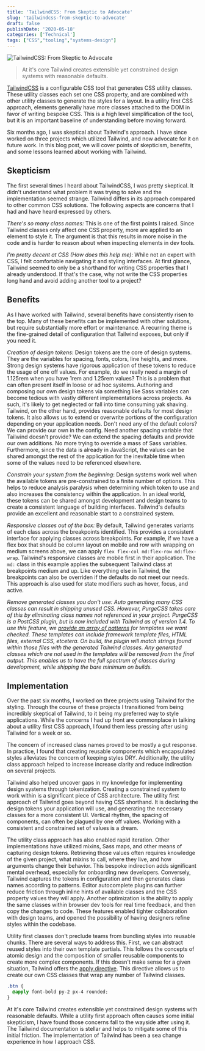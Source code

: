 ```yaml
---
title: 'TailwindCSS: From Skeptic to Advocate'
slug: 'tailwindcss-from-skeptic-to-advocate'
draft: false
publishDate: '2020-05-18'
categories: ['Technical']
tags: ["CSS","tooling","systems-design"]
---
```

![TailwindCSS: From Skeptic to Advocate](images/abstract-blue-peach-ripples.jpg#center)

> At it's core Tailwind creates extensible yet constrained design systems with reasonable defaults.

[TailwindCSS](https://tailwindcss.com/) is a configurable CSS tool that generates CSS utility classes. These utility classes each set one CSS property, and are combined with other utility classes to generate the styles for a layout. In a utility first CSS approach, elements generally have more classes attached to the DOM in favor of writing bespoke CSS. This is a high level simplification of the tool, but it is an important baseline of understanding before moving forward.

Six months ago, I was skeptical about Tailwind's approach. I have since worked on three projects which  utilized Tailwind, and now advocate for it on future work. In this blog post, we will cover points of skepticism, benefits, and some lessons learned about working with Tailwind.

## Skepticism

The first several times I heard about TailwindCSS, I was pretty skeptical. It didn't understand what problem it was trying to solve and the implementation seemed strange. Tailwind differs in its approach  compared to other common CSS solutions. The following aspects are concerns that I had and have heard expressed by others.

*There's so many class names:* This is one of the first points I raised. Since Tailwind classes only affect one CSS property, more are applied to an element to style it. The argument is that this results in more noise in the code and is harder to reason about when inspecting elements in dev tools.

*I'm pretty decent at CSS (How does this help me)*: While not an expert with CSS, I felt comfortable navigating it and styling interfaces. At first glance, Tailwind seemed to only be a shorthand for writing CSS properties that I already understood. If that's the case, why not write the CSS properties long hand and avoid adding another tool to a project?

## Benefits

As I have worked with Tailwind, several benefits have consistently risen to the top. Many of these benefits can be implemented with other solutions, but require substantially more effort or maintenance.  A recurring theme is the fine-grained detail of configuration that Tailwind exposes, but only if you need it. 

*Creation of design tokens*: Design tokens are the core of design systems. They are the variables for spacing, fonts, colors, line heights, and more. Strong design systems have rigorous application of these tokens to reduce the usage of one off values. For example, do we really need a margin of 1.125rem when you have 1rem and 1.25rem values? This is a problem that can often present itself in loose or ad hoc systems. Authoring and composing our own design tokens via something like Sass variables can become tedious with vastly different implementations across projects. As such, it's likely to get neglected or fall into time consuming yak shaving. Tailwind, on the other hand, provides reasonable defaults for most design tokens. It also allows us to extend or overwrite portions of the configuration depending on your application needs. Don't need any of the default colors? We can provide our own in the config. Need another spacing variable that Tailwind doesn't provide? We can extend the spacing defaults and provide our own additions. No more trying to override a mass of Sass variables. Furthermore, since the data is already in JavaScript, the values can be shared amongst the rest of the application for the inevitable time when some of the values need to be referenced elsewhere.

*Constrain your system from the beginning*: Design systems work well when the available tokens are pre-constrained to a finite number of options. This helps to reduce analysis paralysis when determining which token to use and also increases the consistency within the application. In an ideal world, these tokens can be shared amongst development and design teams to create a consistent language of building interfaces. Tailwind's defaults provide an excellent and reasonable start to a constrained system.

*Responsive classes out of the box:* By default, Tailwind generates variants of each class across the breakpoints identified. This provides a consistent interface for applying classes across breakpoints.  For example, if we have a flex box that should be column layout on mobile and row with wrapping on medium screens above, we can apply `flex flex-col md:flex-row md:flex-wrap`. Tailwind's responsive classes are mobile first in their application. The `md:` class in this example applies the subsequent Tailwind class at breakpoints medium and up. Like everything else in Tailwind, the breakpoints can also be overriden if the defaults do not meet our needs. This approach is also used for state modifiers such as hover, focus, and active.

*Remove generated classes you don't use: Auto generating many CSS classes can result in shipping unused CSS. However, PurgeCSS takes care of this by eliminating class names not referenced in your project. PurgeCSS is a PostCSS plugin, but is now included with Tailwind as of version 1.4. To use this feature, we [provide an array of patterns](https://tailwindcss.com/docs/controlling-file-size/#removing-unused-css) for templates we want checked. These templates can include framework template files, HTML files, external CSS, etcetera. On build, the plugin will match strings found within those files with the generated Tailwind classes. Any generated classes which are not used in the templates will be removed from the final output. This enables us to have the full spectrum of classes during development, while shipping the bare minimum on builds.* 

## Implementation

Over the past six months, I worked on three projects using Tailwind for the styling. Through the course of these projects I transitioned from being incredibly skeptical of Tailwind, to it being my preferred way to style applications. While the concerns I had up front are commonplace in talking about a utility first CSS approach, I found them less pressing after using Tailwind for a week or so.

The concern of increased class names proved to be mostly a gut response. In practice, I found that creating reusable components which encapsulated styles alleviates the concern of keeping styles DRY. Additionally, the utility class approach helped to increase increase clarity and reduce indirection on several projects.

Tailwind also helped uncover gaps in my knowledge for implementing design systems through tokenization. Creating a constrained system to work within is a significant piece of CSS architecture. The utility first approach of Tailwind goes beyond having CSS shorthand. It is declaring the design tokens your application will use, and generating the necessary classes for a more consistent UI. Vertical rhythm, the spacing of components, can often be plagued by one off values. Working with a consistent and constrained set of values is a dream.

The utility class approach has also enabled rapid iteration. Other implementations have utilized mixins, Sass maps, and other means of capturing design tokens. Retrieving those values often requires knowledge of the given project, what mixins to call, where they live, and how arguments change their behavior. This bespoke indirection adds significant mental overhead, especially for onboarding new developers. Conversely, Tailwind captures the tokens in configuration and then generates class names according to patterns. Editor autocomplete plugins can further reduce friction through inline hints of available classes and the CSS property values they will apply. Another optimization is the ability to apply the same classes within browser dev tools for real time feedback, and then copy the changes to code. These features enabled tighter collaboration with design teams, and opened the possibility of having designers refine styles within the codebase.

Utility first classes don't preclude teams from bundling styles into reusable chunks. There are several ways to address this. First, we can abstract reused styles into their own template partials. This follows the concepts of atomic design and the composition of smaller reusable components to create more complex components. If this doesn't make sense for a given situation, Tailwind offers the [apply directive](https://tailwindcss.com/docs/functions-and-directives/#apply). This directive allows us to create our own CSS classes that wrap any number of Tailwind classes.

```css
.btn {
  @apply font-bold py-2 px-4 rounded;
}
```

At it's core Tailwind creates extensible yet constrained design systems with reasonable defaults. While a utility first approach often causes some initial skepticism, I have found those concerns fall to the wayside after using it. The Tailwind documentation is stellar and helps to mitigate some of this initial friction. The implementation of Tailwind has been a sea change experience in how I approach CSS.
